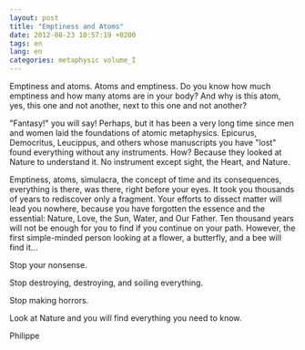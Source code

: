 ```yaml
---
layout: post
title: "Emptiness and Atoms"
date: 2012-08-23 10:57:19 +0200
tags: en
lang: en
categories: metaphysic volume_I
---
```

Emptiness and atoms. Atoms and emptiness. Do you know how much emptiness and how many atoms are in your body? And why is this atom, yes, this one and not another, next to this one and not another?

"Fantasy!" you will say! Perhaps, but it has been a very long time since men and women laid the foundations of atomic metaphysics. Epicurus, Democritus, Leucippus, and others whose manuscripts you have "lost" found everything without any instruments. How? Because they looked at Nature to understand it. No instrument except sight, the Heart, and Nature.

Emptiness, atoms, simulacra, the concept of time and its consequences, everything is there, was there, right before your eyes. It took you thousands of years to rediscover only a fragment. Your efforts to dissect matter will lead you nowhere, because you have forgotten the essence and the essential: Nature, Love, the Sun, Water, and Our Father. Ten thousand years will not be enough for you to find if you continue on your path. However, the first simple-minded person looking at a flower, a butterfly, and a bee will find it...

Stop your nonsense.

Stop destroying, destroying, and soiling everything.

Stop making horrors.

Look at Nature and you will find everything you need to know.

Philippe

<!--
This work is licensed under the terms of the Creative Commons Attribution-NonCommercial 4.0 International License.
-->